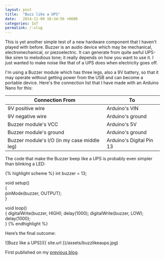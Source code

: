 ```yaml
---
layout: post
title:  "Buzz like a UPS"
date:   2014-11-09 16:34:56 +0600
categories: IoT
permalink: /:slug
---
```

This is yet another simple test of a new hardware component that I haven't played with before. Buzzer is an audio device which may be mechanical, electromechanical, or piezoelectric. It can generate from quite awful UPS-like siren to melodious tone; it really depends on how you want to use it. I just wanted to make noise like that of a UPS does when electricity goes off.

I'm using a Buzzer module which has three legs, also a 9V battery, so that it may operate without getting power from the USB and can become a portable device. Here's the connection list that I have made with an Arduino Nano for this:

| Connection From | To |
| ------------- | ------------- |
| 9V positive wire | Arduino's VIN |
| 9V negative wire | Arduino's ground |
| Buzzer module's VCC | Arduino's 5V |
| Buzzer module's ground | Arduino's ground |
| Buzzer module's I/O (in my case middle leg) | Arduino's Digital Pin 13 |

The code that make the Buzzer beep like a UPS is probably even simpler than blinking a LED:

{% highlight scheme %}
int buzzer =  13;  

void setup()  
{        
    pinMode(buzzer, OUTPUT);     
}

void loop()                     
{
    digitalWrite(buzzer, HIGH);
    delay(1000);
    digitalWrite(buzzer, LOW); 
    delay(1000);        
}
{% endhighlight %}

Here’s the final outcome:

![Buzz like a UPS]({{ site.url }}/assets/buzzlikeaups.jpg)

First published on my [previous blog](https://tanzimsaqib.wordpress.com/2014/11/09/buzz-like-a-ups/).